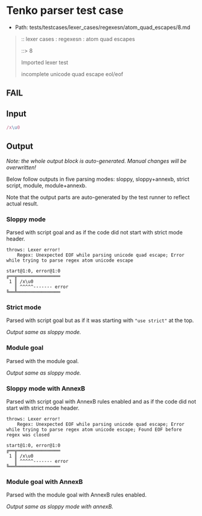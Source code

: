 # Tenko parser test case

- Path: tests/testcases/lexer_cases/regexesn/atom_quad_escapes/8.md

> :: lexer cases : regexesn : atom quad escapes
>
> ::> 8
>
> Imported lexer test
>
> incomplete unicode quad escape eol/eof

## FAIL

## Input

`````js
/x\u0
`````

## Output

_Note: the whole output block is auto-generated. Manual changes will be overwritten!_

Below follow outputs in five parsing modes: sloppy, sloppy+annexb, strict script, module, module+annexb.

Note that the output parts are auto-generated by the test runner to reflect actual result.

### Sloppy mode

Parsed with script goal and as if the code did not start with strict mode header.

`````
throws: Lexer error!
    Regex: Unexpected EOF while parsing unicode quad escape; Error while trying to parse regex atom unicode escape

start@1:0, error@1:0
╔══╦════════════════
 1 ║ /x\u0
   ║ ^^^^^------- error
╚══╩════════════════

`````

### Strict mode

Parsed with script goal but as if it was starting with `"use strict"` at the top.

_Output same as sloppy mode._

### Module goal

Parsed with the module goal.

_Output same as sloppy mode._

### Sloppy mode with AnnexB

Parsed with script goal with AnnexB rules enabled and as if the code did not start with strict mode header.

`````
throws: Lexer error!
    Regex: Unexpected EOF while parsing unicode quad escape; Error while trying to parse regex atom unicode escape; Found EOF before regex was closed

start@1:0, error@1:0
╔══╦════════════════
 1 ║ /x\u0
   ║ ^^^^^------- error
╚══╩════════════════

`````

### Module goal with AnnexB

Parsed with the module goal with AnnexB rules enabled.

_Output same as sloppy mode with annexB._
